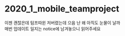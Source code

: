 # 2020_1_mobile_teamproject
이젠 괜찮은데 텀프따윈 저버렸는데 으음 난 왜 아직도 눈물이 날까 <br>
매번 업데이트 일지는 notice에 남겨놓으니 읽어주세요 
